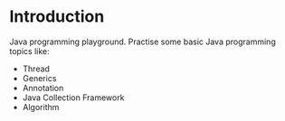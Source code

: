 # Introduction
Java programming playground.
Practise some basic Java programming topics like:
- Thread
- Generics
- Annotation
- Java Collection Framework
- Algorithm
